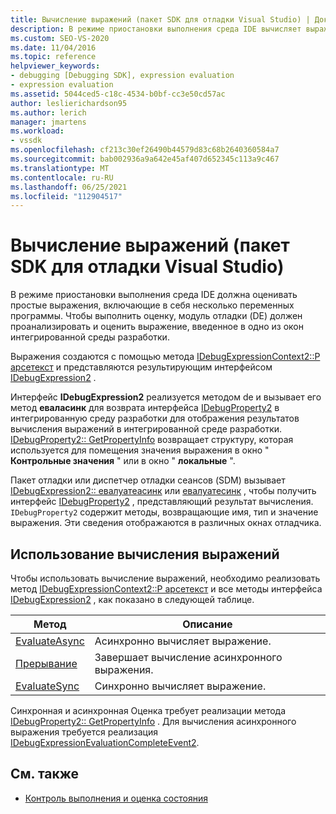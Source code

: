 ```yaml
---
title: Вычисление выражений (пакет SDK для отладки Visual Studio) | Документация Майкрософт
description: В режиме приостановки выполнения среда IDE вычисляет выражения, содержащие переменные программы. Узнайте, как модуль отладки анализирует и оценивает выражение.
ms.custom: SEO-VS-2020
ms.date: 11/04/2016
ms.topic: reference
helpviewer_keywords:
- debugging [Debugging SDK], expression evaluation
- expression evaluation
ms.assetid: 5044ced5-c18c-4534-b0bf-cc3e50cd57ac
author: leslierichardson95
ms.author: lerich
manager: jmartens
ms.workload:
- vssdk
ms.openlocfilehash: cf213c30ef26490b44579d83c68b2640360584a7
ms.sourcegitcommit: bab002936a9a642e45af407d652345c113a9c467
ms.translationtype: MT
ms.contentlocale: ru-RU
ms.lasthandoff: 06/25/2021
ms.locfileid: "112904517"
---
```

# <a name="expression-evaluation-visual-studio-debugging-sdk"></a>Вычисление выражений (пакет SDK для отладки Visual Studio)
В режиме приостановки выполнения среда IDE должна оценивать простые выражения, включающие в себя несколько переменных программы. Чтобы выполнить оценку, модуль отладки (DE) должен проанализировать и оценить выражение, введенное в одно из окон интегрированной среды разработки.

 Выражения создаются с помощью метода [IDebugExpressionContext2::P арсетекст](../../extensibility/debugger/reference/idebugexpressioncontext2-parsetext.md) и представляются результирующим интерфейсом [IDebugExpression2](../../extensibility/debugger/reference/idebugexpression2.md) .

 Интерфейс **IDebugExpression2** реализуется методом de и вызывает его метод **еваласинк** для возврата интерфейса [IDebugProperty2](../../extensibility/debugger/reference/idebugproperty2.md) в интегрированную среду разработки для отображения результатов вычисления выражений в интегрированной среде разработки. [IDebugProperty2:: GetPropertyInfo](../../extensibility/debugger/reference/idebugproperty2-getpropertyinfo.md) возвращает структуру, которая используется для помещения значения выражения в окно " **Контрольные значения** " или в окно " **локальные** ".

 Пакет отладки или диспетчер отладки сеансов (SDM) вызывает [IDebugExpression2:: евалуатеасинк](../../extensibility/debugger/reference/idebugexpression2-evaluateasync.md) или [евалуатесинк](../../extensibility/debugger/reference/idebugexpression2-evaluatesync.md) , чтобы получить интерфейс [IDebugProperty2](../../extensibility/debugger/reference/idebugproperty2.md) , представляющий результат вычисления. `IDebugProperty2` содержит методы, возвращающие имя, тип и значение выражения. Эти сведения отображаются в различных окнах отладчика.

## <a name="using-expression-evaluation"></a>Использование вычисления выражений
 Чтобы использовать вычисление выражений, необходимо реализовать метод [IDebugExpressionContext2::P арсетекст](../../extensibility/debugger/reference/idebugexpressioncontext2-parsetext.md) и все методы интерфейса [IDebugExpression2](../../extensibility/debugger/reference/idebugexpression2.md) , как показано в следующей таблице.

|Метод|Описание|
|------------|-----------------|
|[EvaluateAsync](../../extensibility/debugger/reference/idebugexpression2-evaluateasync.md)|Асинхронно вычисляет выражение.|
|[Прерывание](../../extensibility/debugger/reference/idebugexpression2-abort.md)|Завершает вычисление асинхронного выражения.|
|[EvaluateSync](../../extensibility/debugger/reference/idebugexpression2-evaluatesync.md)|Синхронно вычисляет выражение.|

 Синхронная и асинхронная Оценка требует реализации метода [IDebugProperty2:: GetPropertyInfo](../../extensibility/debugger/reference/idebugproperty2-getpropertyinfo.md) . Для вычисления асинхронного выражения требуется реализация [IDebugExpressionEvaluationCompleteEvent2](../../extensibility/debugger/reference/idebugexpressionevaluationcompleteevent2.md).

## <a name="see-also"></a>См. также
- [Контроль выполнения и оценка состояния](../../extensibility/debugger/execution-control-and-state-evaluation.md)
